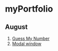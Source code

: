 # myPortfolio

<h2>August</h2>
<ol>
  <li><a href = "https://appleearth008.github.io/myPortfolio/August/GuessMyNumber/index.html">Guess My Number</a></li>
  <li><a href = "https://appleearth008.github.io/myPortfolio/August/Modal/index.html">Modal window</a></li>
</ol>

